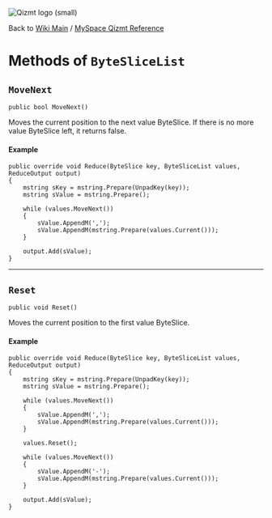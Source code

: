 <a href='Hidden comment: Image:'></a><img src='http://qizmt.googlecode.com/svn/wiki/images/Qizmt_logo_small.png' alt='Qizmt logo (small)' />

Back to <a href='Hidden comment: Link:'></a>[Wiki Main](Main.md) / [MySpace Qizmt Reference](MySpaceQizmtReference.md)



# Methods of `ByteSliceList` #



## `MoveNext` ##
`public bool MoveNext()`

Moves the current position to the next value ByteSlice.  If there is no more value ByteSlice left, it returns false.

#### Example ####
```
public override void Reduce(ByteSlice key, ByteSliceList values, ReduceOutput output)
{
    mstring sKey = mstring.Prepare(UnpadKey(key));
    mstring sValue = mstring.Prepare();

    while (values.MoveNext())
    {
        sValue.AppendM(',');
        sValue.AppendM(mstring.Prepare(values.Current()));
    }

    output.Add(sValue);
} 
```

---




## `Reset` ##
`public void Reset()`

Moves the current position to the first value ByteSlice.

#### Example ####
```
public override void Reduce(ByteSlice key, ByteSliceList values, ReduceOutput output)
{
    mstring sKey = mstring.Prepare(UnpadKey(key));
    mstring sValue = mstring.Prepare();

    while (values.MoveNext())
    {
        sValue.AppendM(',');
        sValue.AppendM(mstring.Prepare(values.Current()));
    }

    values.Reset();

    while (values.MoveNext())
    {
        sValue.AppendM('-');
        sValue.AppendM(mstring.Prepare(values.Current()));
    }

    output.Add(sValue);
} 
```
